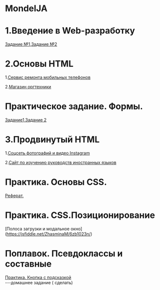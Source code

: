 # MondelJA
1.Введение в Web-разработку
===========================  

[Задание №1,Задание №2](https://github.com/AdukarIT/MondelJA/tree/master/%D0%94%D0%BE%D0%BC%D0%B0%D1%88%D0%BD%D0%B5%D0%B5%20%D0%B7%D0%B0%D0%B4%D0%B0%D0%BD%D0%B8%D0%B5%20%E2%84%96%201%20-%20%D0%92%D0%B2%D0%B5%D0%B4%D0%B5%D0%BD%D0%B8%D0%B5%20%D0%B2%20Web-%D1%80%D0%B0%D0%B7%D1%80%D0%B0%D0%B1%D0%BE%D1%82%D0%BA%D1%83)  

2.Основы  HTML
============  

1.[Сервис ремонта мобильных телефонов](https://github.com/AdukarIT/MondelJA/tree/master/%D0%94%D0%BE%D0%BC%D0%B0%D1%88%D0%BD%D0%B5%D0%B5%20%D0%B7%D0%B0%D0%B4%D0%B0%D0%BD%D0%B8%D0%B5%20%E2%84%96%202%20-%20%D0%9E%D1%81%D0%BD%D0%BE%D0%B2%D1%8B%20HTML/1.%D0%A1%D0%B5%D1%80%D0%B2%D0%B8%D1%81%20%D1%80%D0%B5%D0%BC%D0%BE%D0%BD%D1%82%D0%B0%20%D0%BC%D0%BE%D0%B1%D0%B8%D0%BB%D1%8C%D0%BD%D1%8B%D1%85%20%D1%82%D0%B5%D0%BB%D0%B5%D1%84%D0%BE%D0%BD%D0%BE%D0%B2)  

2.[Магазин оргтехники](https://github.com/AdukarIT/MondelJA/tree/master/%D0%94%D0%BE%D0%BC%D0%B0%D1%88%D0%BD%D0%B5%D0%B5%20%D0%B7%D0%B0%D0%B4%D0%B0%D0%BD%D0%B8%D0%B5%20%E2%84%96%202%20-%20%D0%9E%D1%81%D0%BD%D0%BE%D0%B2%D1%8B%20HTML/2.%D0%9C%D0%B0%D0%B3%D0%B0%D0%B7%D0%B8%D0%BD%20%D0%BE%D1%80%D0%B3%D1%82%D0%B5%D1%85%D0%BD%D0%B8%D0%BA%D0%B8)  

Практическое задание. Формы.
============================  

[Задание1,Задание 2](https://github.com/AdukarIT/MondelJA/tree/master/%D0%9F%D1%80%D0%B0%D0%BA%D1%82%D0%B8%D1%87%D0%B5%D1%81%D0%BA%D0%BE%D0%B5%20%D0%B7%D0%B0%D0%B4%D0%B0%D0%BD%D0%B8%D0%B5.%20%D0%A4%D0%BE%D1%80%D0%BC%D1%8B%20-%20%D1%82%D0%B5%D0%BC%D0%B0%20%E2%84%964)  

3.Продвинутый HTML
==================  

1.[Соцсеть фотографий и видео Instagram](https://github.com/AdukarIT/MondelJA/tree/master/%D0%94%D0%BE%D0%BC%D0%B0%D1%88%D0%BD%D0%B5%D0%B5%20%D0%B7%D0%B0%D0%B4%D0%B0%D0%BD%D0%B8%D0%B5%20%E2%84%96%203%20-%20%D0%9F%D1%80%D0%BE%D0%B4%D0%B2%D0%B8%D0%BD%D1%83%D1%82%D1%8B%D0%B9%20HTML/1.%D0%A1%D0%BE%D1%86%D1%81%D0%B5%D1%82%D1%8C%20%D1%84%D0%BE%D1%82%D0%BE%D0%B3%D1%80%D0%B0%D1%84%D0%B8%D0%B9%20%D0%B8%20%D0%B2%D0%B8%D0%B4%D0%B5%D0%BE)  

2.[Сайт по изучению руководств иностранных языков](https://github.com/AdukarIT/MondelJA/tree/master/%D0%94%D0%BE%D0%BC%D0%B0%D1%88%D0%BD%D0%B5%D0%B5%20%D0%B7%D0%B0%D0%B4%D0%B0%D0%BD%D0%B8%D0%B5%20%E2%84%96%203%20-%20%D0%9F%D1%80%D0%BE%D0%B4%D0%B2%D0%B8%D0%BD%D1%83%D1%82%D1%8B%D0%B9%20HTML/2.%D0%A1%D0%B0%D0%B9%D1%82%20%D0%BF%D0%BE%20%D0%B8%D0%B7%D1%83%D1%87%D0%B5%D0%BD%D0%B8%D1%8E%20%D1%80%D1%83%D0%BA%D0%BE%D0%B2%D0%BE%D0%B4%D1%81%D1%82%D0%B2%20%D0%B8%D0%BD%D0%BE%D1%81%D1%82%D1%80%D0%B0%D0%BD%D0%BD%D1%8B%D1%85%20%D1%8F%D0%B7%D1%8B%D0%BA%D0%BE%D0%B2)  

Практика. Основы СSS.
============  

[Реферат.](https://github.com/AdukarIT/MondelJA/tree/master/%D0%9F%D1%80%D0%B0%D0%BA%D1%82%D0%B8%D1%87%D0%B5%D1%81%D0%BA%D0%BE%D0%B5%20%D0%B7%D0%B0%D0%B4%D0%B0%D0%BD%D0%B8%D0%B5.%20%D0%9E%D1%81%D0%BD%D0%BE%D0%B2%D1%8B%20%D0%A1SS)

Практика. СSS.Позиционирование 
==============
[Полоса загрузки и модальное окно] (https://jsfiddle.net/ZhasminaM/6zb1023n/)  

Поплавок. Псевдоклассы и составные 
========================================  
[Практика. Кнопка с подсказкой](https://github.com/AdukarIT/MondelJA/tree/master/%D0%A1SS.%20Float.%20%D0%9F%D1%80%D0%B0%D0%BA%D1%82%D0%B8%D0%BA%D0%B0)  
---домашнее задание ( сделать)
